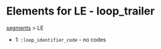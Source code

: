 # Elements for LE - loop_trailer
[segments](../segments.md) > LE
* 1: `:loop_identifier_code` - no codes
